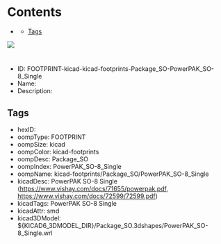



Contents
========

* [](#)
	* [Tags](#tags)
  
![][im]
# 

- ID: FOOTPRINT-kicad-kicad-footprints-Package_SO-PowerPAK_SO-8_Single
- Name: 
- Description: 

## Tags

- hexID: 
- oompType: FOOTPRINT
- oompSize: kicad
- oompColor: kicad-footprints
- oompDesc: Package_SO
- oompIndex: PowerPAK_SO-8_Single
- oompName: kicad-footprints/Package_SO/PowerPAK_SO-8_Single
- kicadDesc: PowerPAK SO-8 Single (https://www.vishay.com/docs/71655/powerpak.pdf, https://www.vishay.com/docs/72599/72599.pdf)
- kicadTags: PowerPAK SO-8 Single
- kicadAttr: smd
- kicad3DModel: ${KICAD6_3DMODEL_DIR}/Package_SO.3dshapes/PowerPAK_SO-8_Single.wrl



[im]: image.png
